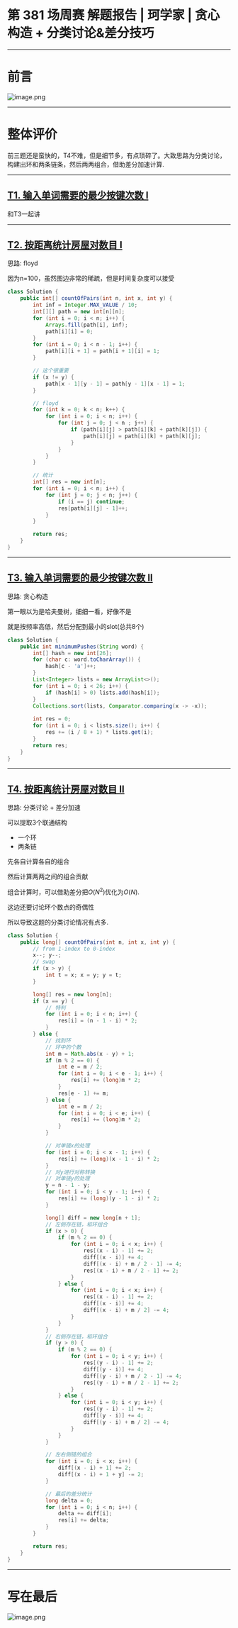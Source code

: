 
# 第 381 场周赛 解题报告 | 珂学家 | 贪心构造 + 分类讨论&差分技巧

---

# 前言


![image.png](https://pic.leetcode.cn/1705812917-vxPzyA-image.png)


---

# 整体评价

前三题还是蛮快的，T4不难，但是细节多，有点琐碎了。大致思路为分类讨论，构建出环和两条链条，然后两两组合，借助差分加速计算.


---

## [T1. 输入单词需要的最少按键次数 I](https://leetcode.cn/contest/weekly-contest-381/problems/minimum-number-of-pushes-to-type-word-i/)

和T3一起讲

---

## [T2. 按距离统计房屋对数目 I](https://leetcode.cn/contest/weekly-contest-381/problems/count-the-number-of-houses-at-a-certain-distance-i/)

思路: floyd

因为n=100，虽然图边非常的稀疏，但是时间复杂度可以接受

```java []
class Solution {
    public int[] countOfPairs(int n, int x, int y) {
        int inf = Integer.MAX_VALUE / 10;
        int[][] path = new int[n][n];
        for (int i = 0; i < n; i++) {
            Arrays.fill(path[i], inf);
            path[i][i] = 0;
        }
        for (int i = 0; i < n - 1; i++) {
            path[i][i + 1] = path[i + 1][i] = 1;
        }

        // 这个很重要
        if (x != y) {
            path[x - 1][y - 1] = path[y - 1][x - 1] = 1;
        }

        // floyd
        for (int k = 0; k < n; k++) {
            for (int i = 0; i < n; i++) {
                for (int j = 0; j < n ; j++) {
                    if (path[i][j] > path[i][k] + path[k][j]) {
                        path[i][j] = path[i][k] + path[k][j];
                    }
                }
            }
        }

        // 统计
        int[] res = new int[n];
        for (int i = 0; i < n; i++) {
            for (int j = 0; j < n; j++) {
                if (i == j) continue;
                res[path[i][j] - 1]++;
            }
        }

        return res;
    }
}
```

---

## [T3. 输入单词需要的最少按键次数 II](https://leetcode.cn/contest/weekly-contest-381/problems/minimum-number-of-pushes-to-type-word-ii/)

思路: 贪心构造

第一眼以为是哈夫曼树，细细一看，好像不是

就是按频率高低，然后分配到最小的slot(总共8个)

```java []
class Solution {
    public int minimumPushes(String word) {        
        int[] hash = new int[26];
        for (char c: word.toCharArray()) {
            hash[c - 'a']++;
        }
        List<Integer> lists = new ArrayList<>();
        for (int i = 0; i < 26; i++) {
            if (hash[i] > 0) lists.add(hash[i]);
        }
        Collections.sort(lists, Comparator.comparing(x -> -x));
        
        int res = 0;
        for (int i = 0; i < lists.size(); i++) {
            res += (i / 8 + 1) * lists.get(i);
        }
        return res;
    }
}
```

---
## [T4. 按距离统计房屋对数目 II](https://leetcode.cn/contest/weekly-contest-381/problems/count-the-number-of-houses-at-a-certain-distance-ii/)

思路: 分类讨论 + 差分加速

可以提取3个联通结构

- 一个环
- 两条链

先各自计算各自的组合

然后计算两两之间的组合贡献

组合计算时，可以借助差分把$O(N^2)$优化为$O(N)$.

这边还要讨论环个数点的奇偶性

所以导致这题的分类讨论情况有点多.

```java []
class Solution {
    public long[] countOfPairs(int n, int x, int y) {
        // from 1-index to 0-index
        x--; y--;
        // swap
        if (x > y) {
            int t = x; x = y; y = t;
        }

        long[] res = new long[n];
        if (x == y) {
            // 特判
            for (int i = 0; i < n; i++) {
                res[i] = (n - 1 - i) * 2;
            }
        } else {
            // 找到环
            // 环中的个数
            int m = Math.abs(x - y) + 1;
            if (m % 2 == 0) {
                int e = m / 2;
                for (int i = 0; i < e - 1; i++) {
                    res[i] += (long)m * 2;
                }
                res[e - 1] += m;
            } else {
                int e = m / 2;
                for (int i = 0; i < e; i++) {
                    res[i] += (long)m * 2;
                }
            }

            // 对单链x的处理
            for (int i = 0; i < x - 1; i++) {
                res[i] += (long)(x - 1 - i) * 2;
            }
            // 对y进行对称转换
            // 对单链y的处理
            y = n - 1 - y;
            for (int i = 0; i < y - 1; i++) {
                res[i] += (long)(y - 1 - i) * 2;
            }

            long[] diff = new long[n + 1];
            // 左侧存在链，和环组合
            if (x > 0) {
                if (m % 2 == 0) {
                    for (int i = 0; i < x; i++) {
                        res[(x - i) - 1] += 2;
                        diff[(x - i)] += 4;
                        diff[(x - i) + m / 2 - 1] -= 4;
                        res[(x - i) + m / 2 - 1] += 2;
                    }
                } else {
                    for (int i = 0; i < x; i++) {
                        res[(x - i) - 1] += 2;
                        diff[(x - i)] += 4;
                        diff[(x - i) + m / 2] -= 4;
                    }
                }
            }
            // 右侧存在链，和环组合
            if (y > 0) {
                if (m % 2 == 0) {
                    for (int i = 0; i < y; i++) {
                        res[(y - i) - 1] += 2;
                        diff[(y - i)] += 4;
                        diff[(y - i) + m / 2 - 1] -= 4;
                        res[(y - i) + m / 2 - 1] += 2;
                    }
                } else {
                    for (int i = 0; i < y; i++) {
                        res[(y - i) - 1] += 2;
                        diff[(y - i)] += 4;
                        diff[(y - i) + m / 2] -= 4;
                    }
                }
            }

            // 左右侧链的组合
            for (int i = 0; i < x; i++) {
                diff[(x - i) + 1] += 2;
                diff[(x - i) + 1 + y] -= 2;
            }

            // 最后的差分统计
            long delta = 0;
            for (int i = 0; i < n; i++) {
                delta += diff[i];
                res[i] += delta;
            }
        }

        return res;
    }
}
```

---

# 写在最后



![image.png](https://pic.leetcode.cn/1705812776-TevPoI-image.png)

